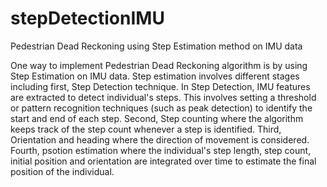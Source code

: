 # stepDetectionIMU
Pedestrian Dead Reckoning using Step Estimation method on IMU data


One way to implement Pedestrian Dead Reckoning algorithm is by using Step Estimation on IMU data. Step estimation involves different stages including first, Step Detection technique. In Step Detection, IMU features are extracted to detect individual's steps. This involves setting a threshold or pattern recognition techniques (such as peak detection) to identify the start and end of each step. Second, Step counting where the algorithm keeps track of the step count whenever a step is identified. Third, Orientation and heading where the direction of movement is considered. Fourth, psotion estimation where the individual's step length, step count, initial position and orientation are integrated over time to estimate the final position of the individual. 
